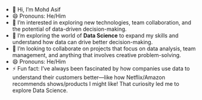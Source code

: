 - 👋 Hi, I’m Mohd Asif
- 😄 Pronouns: He/Him
- 👀 I’m interested in exploring new technologies, team collaboration, and the potential of data-driven decision-making.
- 🌱 I’m exploring the world of **Data Science** to expand my skills and understand how data can drive better decision-making.
- 💞️ I’m looking to collaborate on projects that focus on data analysis, team management, and anything that involves creative problem-solving.
- 😄 Pronouns: He/Him
- ⚡ Fun fact: I’ve always been fascinated by how companies use data to understand their customers better—like how Netflix/Amazon recommends shows/products I might like! That curiosity led me to explore Data Science.


<!---
4Asifmohd/4Asifmohd is a ✨ special ✨ repository because its `README.md` (this file) appears on your GitHub profile.
You can click the Preview link to take a look at your changes.
--->
